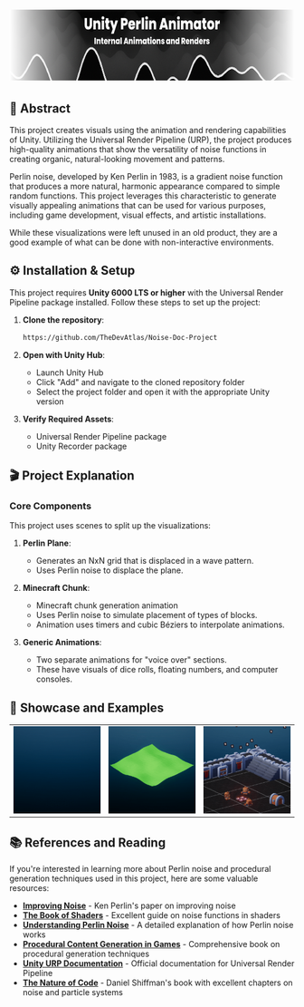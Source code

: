<h1 align="center">
  <a>
    <picture>
      <source height="125" media="(prefers-color-scheme: dark)" srcset="readmetitle.png">
      <img height="125" alt="Fiber" src="readmetitle.png">
    </picture>
  </a>
</h1>

## 🌊 Abstract

This project creates visuals using the animation and rendering capabilities of Unity. Utilizing the Universal Render Pipeline (URP), the project produces high-quality animations that show the versatility of noise functions in creating organic, natural-looking movement and patterns.

Perlin noise, developed by Ken Perlin in 1983, is a gradient noise function that produces a more natural, harmonic appearance compared to simple random functions. This project leverages this characteristic to generate visually appealing animations that can be used for various purposes, including game development, visual effects, and artistic installations.

While these visualizations were left unused in an old product, they are a good example of what can be done with non-interactive environments.

## ⚙️ Installation & Setup

This project requires **Unity 6000 LTS or higher** with the Universal Render Pipeline package installed. Follow these steps to set up the project:

1. **Clone the repository**:
   ```bash
   https://github.com/TheDevAtlas/Noise-Doc-Project
   ```

2. **Open with Unity Hub**:
   - Launch Unity Hub
   - Click "Add" and navigate to the cloned repository folder
   - Select the project folder and open it with the appropriate Unity version

3. **Verify Required Assets**:
   - Universal Render Pipeline package
   - Unity Recorder package

## 🎬 Project Explanation

### Core Components

This project uses scenes to split up the visualizations:

1. **Perlin Plane**: 
   - Generates an NxN grid that is displaced in a wave pattern.
   - Uses Perlin noise to displace the plane.

2. **Minecraft Chunk**:
   - Minecraft chunk generation animation
   - Uses Perlin noise to simulate placement of types of blocks.
   - Animation uses timers and cubic Béziers to interpolate animations.

3. **Generic Animations**:
   - Two separate animations for "voice over" sections.
   - These have visuals of dice rolls, floating numbers, and computer consoles.

## 💾 Showcase and Examples

<div align="center">
  <table>
    <tr>
      <td align="center"><img src="ChunkMovie.gif" alt="Perlin Plane Example" width="250"/></td>
      <td align="center"><img src="PlaneMovie.gif" alt="Minecraft Chunk Example" width="250"/></td>
      <td align="center"><img src="GambleMovie.gif" alt="Generic Animation Example" width="250"/></td>
    </tr>
  </table>
</div>

## 📚 References and Reading

If you're interested in learning more about Perlin noise and procedural generation techniques used in this project, here are some valuable resources:

- **[Improving Noise](https://mrl.cs.nyu.edu/~perlin/paper445.pdf)** - Ken Perlin's paper on improving noise
- **[The Book of Shaders](https://thebookofshaders.com/11/)** - Excellent guide on noise functions in shaders
- **[Understanding Perlin Noise](https://adrianb.io/2014/08/09/perlinnoise.html)** - A detailed explanation of how Perlin noise works
- **[Procedural Content Generation in Games](https://www.pcgbook.com/)** - Comprehensive book on procedural generation techniques
- **[Unity URP Documentation](https://docs.unity3d.com/Packages/com.unity.render-pipelines.universal@12.0/manual/index.html)** - Official documentation for Universal Render Pipeline
- **[The Nature of Code](https://natureofcode.com/book/chapter-4-particle-systems/)** - Daniel Shiffman's book with excellent chapters on noise and particle systems